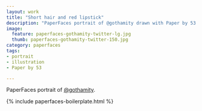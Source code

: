 ```yaml
---
layout: work
title: "Short hair and red lipstick"
description: "PaperFaces portrait of @gothamity drawn with Paper by 53 on an iPad."
image: 
  feature: paperfaces-gothamity-twitter-lg.jpg
  thumb: paperfaces-gothamity-twitter-150.jpg
category: paperfaces
tags: 
- portrait
- illustration
- Paper by 53

---
```


PaperFaces portrait of [@gothamity](http://twitter.com/gothamity).

{% include paperfaces-boilerplate.html %}